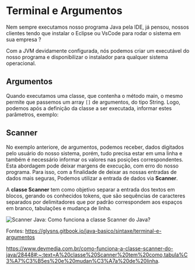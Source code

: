 # Terminal e Argumentos

Nem sempre executamos nosso programa Java pela IDE, já pensou, nossos clientes tendo que instalar o Eclipse ou VsCode para rodar o sistema em sua empresa ?

Com a JVM devidamente configurada, nós podemos criar um executável do nosso programa e disponibilizar o instalador para qualquer sistema operacional.

## Argumentos

Quando executamos uma classe, que contenha o método main, o mesmo permite que passemos um array `[]` de argumentos, do tipo String. Logo, podemos após a definição da classe a ser executada, informar estes parâmetros, exemplo:

## Scanner

No exemplo anteriore, de argumentos, podemos receber, dados digitados pelo usuário do nosso sistema, porém, tudo precisa estar em uma linha e também é necessário informar os valores nas posições correspondentes. Esta abordagem pode deixar margens de execução, com erro do nosso programa. Para isso, com a finalidade de deixar as nossas entradas de dados mais seguras, Podemos utilizar a entrada de dados via **Scanner**.

A **classe Scanner** tem como objetivo separar a entrada dos textos em blocos, gerando os conhecidos tokens, que são sequências de caracteres separados por delimitadores que por padrão correspondem aos espaços em branco, tabulações e mudança de linha.



![Scanner Java: Como funciona a classe Scanner do Java?](http://arquivo.devmedia.com.br/marketing/img/artigo-como-funciona-a-classe-scanner-do-java-28448.png)

Fontes: https://glysns.gitbook.io/java-basico/sintaxe/terminal-e-argumentos

https://www.devmedia.com.br/como-funciona-a-classe-scanner-do-java/28448#:~:text=A%20classe%20Scanner%20tem%20como,tabula%C3%A7%C3%B5es%20e%20mudan%C3%A7a%20de%20linha.